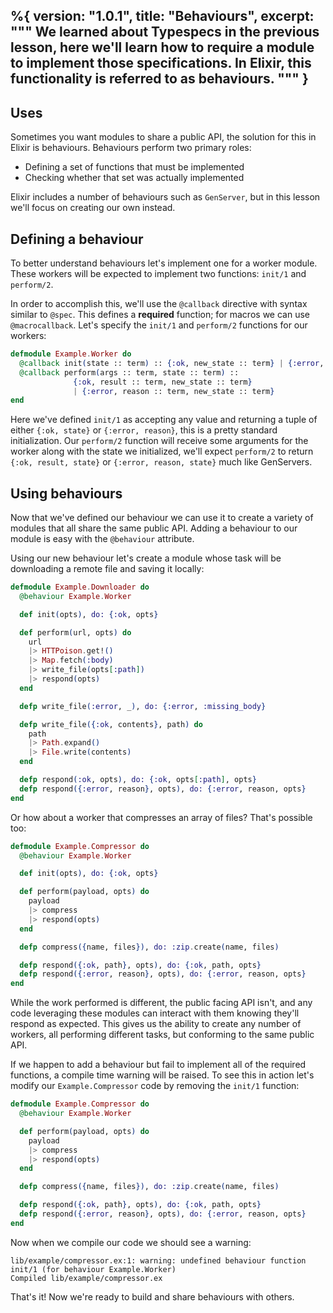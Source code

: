 %{
  version: "1.0.1",
  title: "Behaviours",
  excerpt: """
  We learned about Typespecs in the previous lesson, here we'll learn how to require a module to implement those specifications.
In Elixir, this functionality is referred to as behaviours.
  """
}
---

## Uses

Sometimes you want modules to share a public API, the solution for this in Elixir is behaviours.
Behaviours perform two primary roles:

+ Defining a set of functions that must be implemented
+ Checking whether that set was actually implemented

Elixir includes a number of behaviours such as `GenServer`, but in this lesson we'll focus on creating our own instead.

## Defining a behaviour

To better understand behaviours let's implement one for a worker module.
These workers will be expected to implement two functions: `init/1` and `perform/2`.

In order to accomplish this, we'll use the `@callback` directive with syntax similar to `@spec`.
This defines a __required__ function; for macros we can use `@macrocallback`.
Let's specify the `init/1` and `perform/2` functions for our workers:

```elixir
defmodule Example.Worker do
  @callback init(state :: term) :: {:ok, new_state :: term} | {:error, reason :: term}
  @callback perform(args :: term, state :: term) ::
              {:ok, result :: term, new_state :: term}
              | {:error, reason :: term, new_state :: term}
end
```

Here we've defined `init/1` as accepting any value and returning a tuple of either `{:ok, state}` or `{:error, reason}`, this is a pretty standard initialization.
Our `perform/2` function will receive some arguments for the worker along with the state we initialized, we'll expect `perform/2` to return `{:ok, result, state}` or `{:error, reason, state}` much like GenServers.

## Using behaviours

Now that we've defined our behaviour we can use it to create a variety of modules that all share the same public API.
Adding a behaviour to our module is easy with the `@behaviour` attribute.

Using our new behaviour let's create a module whose task will be downloading a remote file and saving it locally:

```elixir
defmodule Example.Downloader do
  @behaviour Example.Worker

  def init(opts), do: {:ok, opts}

  def perform(url, opts) do
    url
    |> HTTPoison.get!()
    |> Map.fetch(:body)
    |> write_file(opts[:path])
    |> respond(opts)
  end

  defp write_file(:error, _), do: {:error, :missing_body}

  defp write_file({:ok, contents}, path) do
    path
    |> Path.expand()
    |> File.write(contents)
  end

  defp respond(:ok, opts), do: {:ok, opts[:path], opts}
  defp respond({:error, reason}, opts), do: {:error, reason, opts}
end
```

Or how about a worker that compresses an array of files?  That's possible too:

```elixir
defmodule Example.Compressor do
  @behaviour Example.Worker

  def init(opts), do: {:ok, opts}

  def perform(payload, opts) do
    payload
    |> compress
    |> respond(opts)
  end

  defp compress({name, files}), do: :zip.create(name, files)

  defp respond({:ok, path}, opts), do: {:ok, path, opts}
  defp respond({:error, reason}, opts), do: {:error, reason, opts}
end
```

While the work performed is different, the public facing API isn't, and any code leveraging these modules can interact with them knowing they'll respond as expected.
This gives us the ability to create any number of workers, all performing different tasks, but conforming to the same public API.

If we happen to add a behaviour but fail to implement all of the required functions, a compile time warning will be raised.
To see this in action let's modify our `Example.Compressor` code by removing the `init/1` function:

```elixir
defmodule Example.Compressor do
  @behaviour Example.Worker

  def perform(payload, opts) do
    payload
    |> compress
    |> respond(opts)
  end

  defp compress({name, files}), do: :zip.create(name, files)

  defp respond({:ok, path}, opts), do: {:ok, path, opts}
  defp respond({:error, reason}, opts), do: {:error, reason, opts}
end
```

Now when we compile our code we should see a warning:

```shell
lib/example/compressor.ex:1: warning: undefined behaviour function init/1 (for behaviour Example.Worker)
Compiled lib/example/compressor.ex
```

That's it! Now we're ready to build and share behaviours with others.
